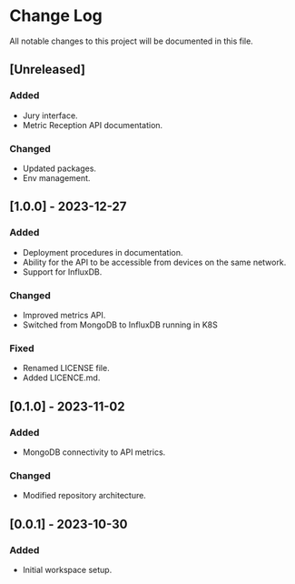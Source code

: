 # Change Log

All notable changes to this project will be documented in this file.

## [Unreleased]

### Added

- Jury interface.
- Metric Reception API documentation.

### Changed

- Updated packages.
- Env management.

## [1.0.0] - 2023-12-27

### Added

- Deployment procedures in documentation.
- Ability for the API to be accessible from devices on the same network.
- Support for InfluxDB.

### Changed

- Improved metrics API.
- Switched from MongoDB to InfluxDB running in K8S

### Fixed

- Renamed LICENSE file.
- Added LICENCE.md.

## [0.1.0] - 2023-11-02

### Added

- MongoDB connectivity to API metrics.

### Changed

- Modified repository architecture.

## [0.0.1] - 2023-10-30

### Added

- Initial workspace setup.
